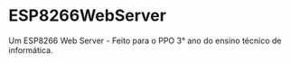 # ESP8266WebServer
Um ESP8266 Web Server - Feito para o PPO 3° ano do ensino técnico de informática.
